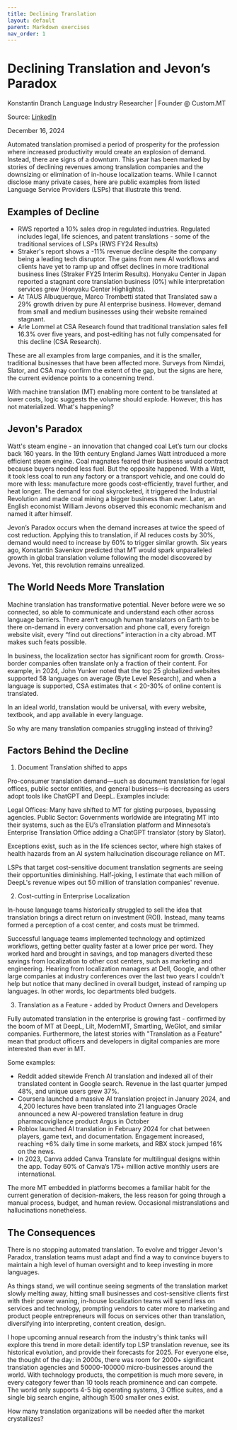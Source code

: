 ```yaml
---
title: Declining Translation
layout: default
parent: Markdown exercises
nav_order: 1
---
```


# Declining Translation and Jevon’s Paradox
Konstantin Dranch
Language Industry Researcher | Founder @ Custom.MT

Source: [LinkedIn](https://www.linkedin.com/pulse/declining-translation-jevons-paradox-konstantin-dranch-oohye/)

December 16, 2024

Automated translation promised a period of prosperity for the profession where increased productivity would create an explosion of demand. Instead, there are signs of a downturn. This year has been marked by stories of declining revenues among translation companies and the downsizing or elimination of in-house localization teams. While I cannot disclose many private cases, here are public examples from listed Language Service Providers (LSPs) that illustrate this trend.

## Examples of Decline

* RWS reported a 10% sales drop in regulated industries. Regulated includes legal, life sciences, and patent translations - some of the traditional services of LSPs (RWS FY24 Results)
* Straker's report shows a -11% revenue decline despite the company being a leading tech disruptor. The gains from new AI workflows and clients have yet to ramp up and offset declines in more traditional business lines (Straker FY25 Interim Results).
Honyaku Center in Japan reported a stagnant core translation business (0%) while interpretation services grew (Honyaku Center Highlights).
* At TAUS Albuquerque, Marco Trombetti stated that Translated saw a 29% growth driven by pure AI enterprise business. However, demand from small and medium businesses using their website remained stagnant.
* Arle Lommel at CSA Research found that traditional translation sales fell 16.3% over five years, and post-editing has not fully compensated for this decline (CSA Research).

These are all examples from large companies, and it is the smaller, traditional businesses that have been affected more. Surveys from Nimdzi, Slator, and CSA may confirm the extent of the gap, but the signs are here, the current evidence points to a concerning trend. 

With machine translation (MT) enabling more content to be translated at lower costs, logic suggests the volume should explode. However, this has not materialized. What's happening?

## Jevon's Paradox

Watt's steam engine - an innovation that changed coal
Let’s turn our clocks back 160 years. In the 19th century England James Watt introduced a more efficient steam engine. Coal magnates feared their business would contract because buyers needed less fuel. But the opposite happened. With a Watt, it took less coal to run any factory or a transport vehicle, and one could do more with less: manufacture more goods cost-efficiently, travel further, and heat longer. The demand for coal skyrocketed, it triggered the Industrial Revolution and made coal mining a bigger business than ever. Later, an English economist William Jevons observed this economic mechanism and named it after himself. 

Jevon’s Paradox occurs when the demand increases at twice the speed of cost reduction. Applying this to translation, if AI reduces costs by 30%, demand would need to increase by 60% to trigger similar growth. Six years ago, Konstantin Savenkov predicted that MT would spark unparalleled growth in global translation volume following the model discovered by Jevons. Yet, this revolution remains unrealized.

## The World Needs More Translation

Machine translation has transformative potential. Never before were we so connected, so able to communicate and understand each other across language barriers. There aren’t enough human translators on Earth to be there on-demand in every conversation and phone call, every foreign website visit, every “find out directions” interaction in a city abroad. MT makes such feats possible.

In business, the localization sector has significant room for growth. Cross-border companies often translate only a fraction of their content. For example, in 2024, John Yunker noted that the top 25 globalized websites supported 58 languages on average (Byte Level Research), and when a language is supported, CSA estimates that < 20-30% of online content is translated. 

In an ideal world, translation would be universal, with every website, textbook, and app available in every language.

So why are many translation companies struggling instead of thriving?


## Factors Behind the Decline

1. Document Translation shifted to apps

Pro-consumer translation demand—such as document translation for legal offices, public sector entities, and general business—is decreasing as users adopt tools like ChatGPT and DeepL. Examples include:

Legal Offices: Many have shifted to MT for gisting purposes, bypassing agencies.
Public Sector: Governments worldwide are integrating MT into their systems, such as the EU’s eTranslation platform and Minnesota’s Enterprise Translation Office adding a ChatGPT translator (story by Slator).

Exceptions exist, such as in the life sciences sector, where high stakes of health hazards from an AI system hallucination discourage reliance on MT.

LSPs that target cost-sensitive document translation segments are seeing their opportunities diminishing. Half-joking, I estimate that each million of DeepL's revenue wipes out 50 million of translation companies' revenue.

2. Cost-cutting in Enterprise Localization

In-house language teams historically struggled to sell the idea that translation brings a direct return on investment (ROI). Instead, many teams formed a perception of a cost center, and costs must be trimmed.

Successful language teams implemented technology and optimized workflows, getting better quality faster at a lower price per word. They worked hard and brought in savings, and top managers diverted these savings from localization to other cost centers, such as marketing and engineering. Hearing from localization managers at Dell, Google, and other large companies at industry conferences over the last two years I couldn't help but notice that many declined in overall budget, instead of ramping up languages. In other words, loc departments bled budgets.

3. Translation as a Feature - added by Product Owners and Developers

Fully automated translation in the enterprise is growing fast - confirmed by the boom of MT at DeepL, Lilt, ModernMT, Smartling, WeGlot, and similar companies. Furthermore, the latest stories with "Translation as a Feature" mean that product officers and developers in digital companies are more interested than ever in MT. 

Some examples:

* Reddit added sitewide French AI translation and indexed all of their translated content in Google search. Revenue in the last quarter jumped 48%, and unique users grew 37%.
* Coursera launched a massive AI translation project in January 2024, and 4,200 lectures have been translated into 21 languages
Oracle announced a new AI-powered translation feature in drug pharmacovigilance product Argus in October
* Roblox launched AI translation in February 2024 for chat between players, game text, and documentation. Engagement increased, reaching +6% daily time in some markets, and RBX stock jumped 16% on the news.
* In 2023, Canva added Canva Translate for multilingual designs within the app. Today 60% of Canva’s 175+ million active monthly users are international.

The more MT embedded in platforms becomes a familiar habit for the current generation of decision-makers, the less reason for going through a manual process, budget, and human review. Occasional mistranslations and hallucinations nonetheless.

## The Consequences

There is no stopping automated translation. To evolve and trigger Jevon's Paradox, translation teams must adapt and find a way to convince buyers to maintain a high level of human oversight and to keep investing in more languages.

As things stand, we will continue seeing segments of the translation market slowly melting away, hitting small businesses and cost-sensitive clients first with their power waning, in-house localization teams will spend less on services and technology, prompting vendors to cater more to marketing and product people entrepreneurs will focus on services other than translation, diversifying into interpreting, content creation, design.

I hope upcoming annual research from the industry's think tanks will explore this trend in more detail: identify top LSP translation revenue, see its historical evolution, and provide their forecasts for 2025. For everyone else, the thought of the day: in 2000s, there was room for 2000+ significant translation agencies and 50000-100000 micro-businesses around the world. With technology products, the competition is much more severe, in every category fewer than 10 tools reach prominence and can compete. The world only supports 4-5 big operating systems, 3 Office suites, and a single big search engine, although 1500 smaller ones exist. 

How many translation organizations will be needed after the market crystallizes?

